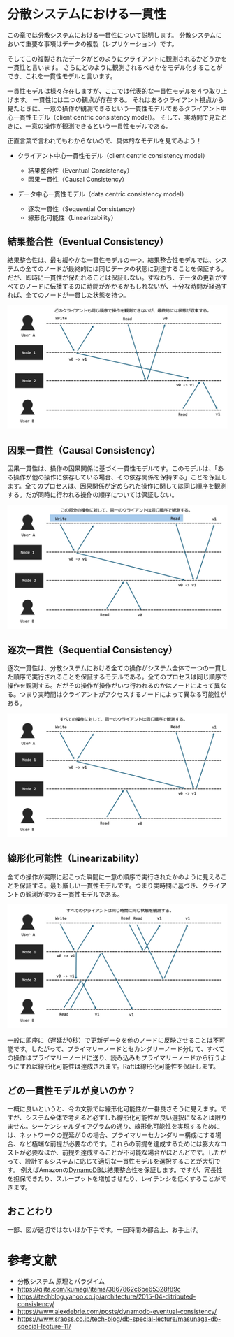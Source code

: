 # 分散システムにおける一貫性

この章では分散システムにおける一貫性について説明します。
分散システムにおいて重要な事項はデータの複製（レプリケーション）です。

そしてこの複製されたデータがどのようにクライアントに観測されるかどうかを一貫性と言います。
さらにどのように観測されるべきかをモデル化することができ、これを一貫性モデルと言います。

一貫性モデルは様々存在しますが、ここでは代表的な一貫性モデルを４つ取り上げます。
一貫性には二つの観点が存在する。
それはあるクライアント視点から見たときに、一意の操作が観測できるという一貫性モデルであるクライアント中心一貫性モデル（client centric consistency model）。
そして、実時間で見たときに、一意の操作が観測できるという一貫性モデルである。

正直言葉で言われてもわからないので、具体的なモデルを見てみよう！

- クライアント中心一貫性モデル（client centric consistency model）
    - 結果整合性（Eventual Consistency）
    - 因果一貫性（Causal Consistency）

- データ中心一貫性モデル（data centric consistency model）
    - 逐次一貫性（Sequential Consistency）
    -  線形化可能性（Linearizability）


## 結果整合性（Eventual Consistency）
結果整合性は、最も緩やかな一貫性モデルの一つ。結果整合性モデルでは、システムの全てのノードが最終的には同じデータの状態に到達することを保証する。だが、即時に一貫性が保たれることは保証しない。すなわち、データの更新がすべてのノードに伝播するのに時間がかかるかもしれないが、十分な時間が経過すれば、全てのノードが一貫した状態を持つ。

![Eventual Consistency](imgs/eventual-consistency.jpeg)

## 因果一貫性（Causal Consistency）
因果一貫性は、操作の因果関係に基づく一貫性モデルです。このモデルは、「ある操作が他の操作に依存している場合、その依存関係を保持する」ことを保証します。全てのプロセスは、因果関係が定められた操作に関しては同じ順序を観測する。だが同時に行われる操作の順序については保証しない。

![Causal Consistency](imgs/casual-consistency.jpeg)

## 逐次一貫性（Sequential Consistency）
逐次一貫性は、分散システムにおける全ての操作がシステム全体で一つの一貫した順序で実行されることを保証するモデルである。全てのプロセスは同じ順序で操作を観測する。だがその操作が操作がいつ行われるのかはノードによって異なる。つまり実時間はクライアントがアクセスするノードによって異なる可能性がある。

![Sequential Consistency](imgs/sequential-consisitency.jpeg)

## 線形化可能性（Linearizability）
全ての操作が実際に起こった瞬間に一意の順序で実行されたかのように見えることを保証する。最も厳しい一貫性モデルです。つまり実時間に基づき、クライアントの観測が変わる一貫性モデルである。

![Sequential Consistency](imgs/linearizability.jpeg)

一般に即座に（遅延が0秒）で更新データを他のノードに反映させることは不可能です。したがって、プライマリーノードとセカンダリーノード分けて、すべての操作はプライマリーノードに送り、読み込みもプライマリーノードから行うようにすれば線形化可能性は達成されます。Raftは線形化可能性を保証します。

## どの一貫性モデルが良いのか？
一概に良いというと、今の文脈では線形化可能性が一番良さそうに見えます。ですが、システム全体で考えると必ずしも線形化可能性が良い選択になるとは限りません。シーケンシャルダイアグラムの通り、線形化可能性を実現するためには、ネットワークの遅延が０の場合、プライマリーセカンダリー構成にする場合、など極端な前提が必要なのです。これらの前提を達成するためには膨大なコストが必要なほか、前提を達成することが不可能な場合がほとんどです。したがって、設計するシステムに応じて適切な一貫性モデルを選択することが大切です。
例えばAmazonの[DynamoDB](https://aws.amazon.com/jp/dynamodb/)は結果整合性を保証します。ですが、冗長性を担保できたり、スループットを増加させたり、レイテンシを低くすることができます。


## おことわり
一部、図が適切ではないほか下手です。一回時間の都合上、お手上げ。



# 参考文献
- 分散システム 原理とパラダイム
- https://qiita.com/kumagi/items/3867862c6be65328f89c
- https://techblog.yahoo.co.jp/architecture/2015-04-ditributed-consistency/
- https://www.alexdebrie.com/posts/dynamodb-eventual-consistency/
- https://www.sraoss.co.jp/tech-blog/db-special-lecture/masunaga-db-special-lecture-11/